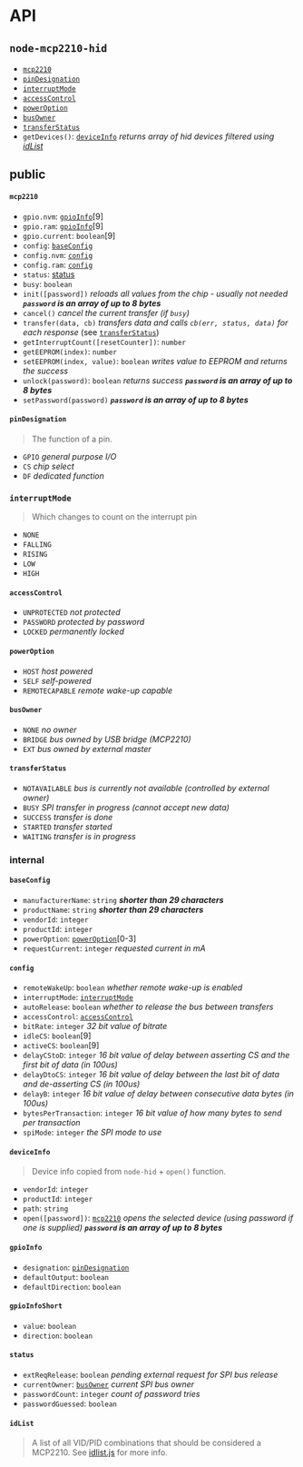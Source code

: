 # API

## `node-mcp2210-hid`
 - [`mcp2210`](#mcp2210)
 - [`pinDesignation`](#pinDesignation)
 - [`interruptMode`](#interruptMode)
 - [`accessControl`](#accessControl)
 - [`powerOption`](#powerOption)
 - [`busOwner`](#busOwner)
 - [`transferStatus`](#transferStatus)
 - `getDevices()`: [`deviceInfo`](#deviceInfo) *returns array of hid devices filtered using [idList](#idList)*

## public

#### `mcp2210`
 - `gpio.nvm`: [`gpioInfo`](#gpioInfo)\[9\]
 - `gpio.ram`: [`gpioInfo`](#gpioInfo)\[9\]
 - `gpio.current`: `boolean`\[9\]
 - `config`: [`baseConfig`](#baseConfig)
 - `config.nvm`: [`config`](#config)
 - `config.ram`: [`config`](#config)
 - `status`: [status](#status)
 - `busy`: `boolean`
 - `init([password])` *reloads all values from the chip - usually not needed* ***`password` is an array of up to 8 bytes***
 - `cancel()` *cancel the current transfer (if `busy`)*
 - `transfer(data, cb)` *transfers data and calls `cb(err, status, data)` for each response*  (see [`transferStatus`](#transferStatus))
 - `getInterruptCount([resetCounter])`: `number`
 - `getEEPROM(index)`: `number`
 - `setEEPROM(index, value)`: `boolean` *writes value to EEPROM and returns the success*
 - `unlock(password)`: `boolean` *returns success* ***`password` is an array of up to 8 bytes***
 - `setPassword(password)` ***`password` is an array of up to 8 bytes***

#### `pinDesignation`
> The function of a pin.

 - `GPIO` *general purpose I/O*
 - `CS` *chip select*
 - `DF` *dedicated function*

### `interruptMode`
> Which changes to count on the interrupt pin

 - `NONE`
 - `FALLING`
 - `RISING`
 - `LOW`
 - `HIGH`

#### `accessControl`
 - `UNPROTECTED` *not protected*
 - `PASSWORD` *protected by password*
 - `LOCKED` *permanently locked*

#### `powerOption`
 - `HOST` *host powered*
 - `SELF` *self-powered*
 - `REMOTECAPABLE` *remote wake-up capable*

#### `busOwner`
 - `NONE` *no owner*
 - `BRIDGE` *bus owned by USB bridge (MCP2210)*
 - `EXT` *bus owned by external master*

#### `transferStatus`
 - `NOTAVAILABLE` *bus is currently not available (controlled by external owner)*
 - `BUSY` *SPI transfer in progress (cannot accept new data)*
 - `SUCCESS` *transfer is done*
 - `STARTED` *transfer started*
 - `WAITING` *transfer is in progress*

### internal

#### `baseConfig`
 - `manufacturerName`: `string` ***shorter than 29 characters***
 - `productName`: `string` ***shorter than 29 characters***
 - `vendorId`: `integer`
 - `productId`: `integer`
 - `powerOption`: [`powerOption`](#powerOption)\[0-3\]
 - `requestCurrent`: `integer` *requested current in mA*

#### `config`
 - `remoteWakeUp`: `boolean` *whether remote wake-up is enabled*
 - `interruptMode`: [`interruptMode`](#interruptMode)
 - `autoRelease`: `boolean` *whether to release the bus between transfers*
 - `accessControl`: [`accessControl`](#accessControl)
 - `bitRate`: `integer` *32 bit value  of bitrate*
 - `idleCS`: `boolean`\[9\]
 - `activeCS`: `boolean`\[9\]
 - `delayCStoD`: `integer` *16 bit value of delay between asserting CS and the first bit of data (in 100us)*
 - `delayDtoCS`: `integer` *16 bit value of delay between the last bit of data and de-asserting CS (in 100us)*
 - `delayB`: `integer` *16 bit value of delay between consecutive data bytes (in 100us)*
 - `bytesPerTransaction`: `integer` *16 bit value of how many bytes to send per transaction*
 - `spiMode`: `integer` *the SPI mode to use*

#### `deviceInfo`
> Device info copied from `node-hid` + `open()` function.

 - `vendorId`: `integer`
 - `productId`: `integer`
 - `path`: `string`
 - `open([password])`: [`mcp2210`](#mcp2210) *opens the selected device (using password if one is supplied)* ***`password` is an array of up to 8 bytes***

#### `gpioInfo`
 - `designation`: [`pinDesignation`](#pinDesignation)
 - `defaultOutput`: `boolean`
 - `defaultDirection`: `boolean`

#### `gpioInfoShort`
 - `value`: `boolean`
 - `direction`: `boolean`

#### `status`
 - `extReqRelease`: `boolean` *pending external request for SPI bus release*
 - `currentOwner`: [`busOwner`](#busOwner) *current SPI bus owner*
 - `passwordCount`: `integer` *count of password tries*
 - `passwordGuessed`: `boolean`

#### `idList`
> A list of all VID/PID combinations that should be considered a MCP2210. See [idlist.js](src/idlist.js) for more info.
